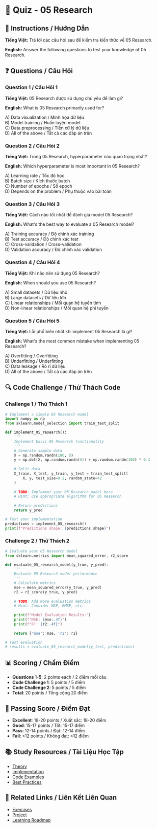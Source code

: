 # 🧠 Quiz - 05 Research

## 📝 Instructions / Hướng Dẫn

**Tiếng Việt:** Trả lời các câu hỏi sau để kiểm tra kiến thức về 05 Research.

**English:** Answer the following questions to test your knowledge of 05 Research.

## ❓ Questions / Câu Hỏi

### Question 1 / Câu Hỏi 1
**Tiếng Việt:** 05 Research được sử dụng chủ yếu để làm gì?

**English:** What is 05 Research primarily used for?

A) Data visualization / Minh họa dữ liệu  
B) Model training / Huấn luyện model  
C) Data preprocessing / Tiền xử lý dữ liệu  
D) All of the above / Tất cả các đáp án trên

### Question 2 / Câu Hỏi 2
**Tiếng Việt:** Trong 05 Research, hyperparameter nào quan trọng nhất?

**English:** Which hyperparameter is most important in 05 Research?

A) Learning rate / Tốc độ học  
B) Batch size / Kích thước batch  
C) Number of epochs / Số epoch  
D) Depends on the problem / Phụ thuộc vào bài toán

### Question 3 / Câu Hỏi 3
**Tiếng Việt:** Cách nào tốt nhất để đánh giá model 05 Research?

**English:** What's the best way to evaluate a 05 Research model?

A) Training accuracy / Độ chính xác training  
B) Test accuracy / Độ chính xác test  
C) Cross-validation / Cross-validation  
D) Validation accuracy / Độ chính xác validation

### Question 4 / Câu Hỏi 4
**Tiếng Việt:** Khi nào nên sử dụng 05 Research?

**English:** When should you use 05 Research?

A) Small datasets / Dữ liệu nhỏ  
B) Large datasets / Dữ liệu lớn  
C) Linear relationships / Mối quan hệ tuyến tính  
D) Non-linear relationships / Mối quan hệ phi tuyến

### Question 5 / Câu Hỏi 5
**Tiếng Việt:** Lỗi phổ biến nhất khi implement 05 Research là gì?

**English:** What's the most common mistake when implementing 05 Research?

A) Overfitting / Overfitting  
B) Underfitting / Underfitting  
C) Data leakage / Rò rỉ dữ liệu  
D) All of the above / Tất cả các đáp án trên

## 🔍 Code Challenge / Thử Thách Code

### Challenge 1 / Thử Thách 1
```python
# Implement a simple 05 Research model
import numpy as np
from sklearn.model_selection import train_test_split

def implement_05_research():
    '''
    Implement basic 05 Research functionality
    '''
    # Generate sample data
    X = np.random.randn(100, 5)
    y = np.dot(X, np.random.randn(5)) + np.random.randn(100) * 0.1
    
    # Split data
    X_train, X_test, y_train, y_test = train_test_split(
        X, y, test_size=0.2, random_state=42
    )
    
    # TODO: Implement your 05 Research model here
    # Hint: Use appropriate algorithm for 05 Research
    
    # Return predictions
    return y_pred

# Test your implementation
predictions = implement_05_research()
print(f"Predictions shape: {predictions.shape}")
```

### Challenge 2 / Thử Thách 2
```python
# Evaluate your 05 Research model
from sklearn.metrics import mean_squared_error, r2_score

def evaluate_05_research_model(y_true, y_pred):
    '''
    Evaluate 05 Research model performance
    '''
    # Calculate metrics
    mse = mean_squared_error(y_true, y_pred)
    r2 = r2_score(y_true, y_pred)
    
    # TODO: Add more evaluation metrics
    # Hint: Consider MAE, RMSE, etc.
    
    print(f"Model Evaluation Results:")
    print(f"MSE: {mse:.4f}")
    print(f"R²: {r2:.4f}")
    
    return {'mse': mse, 'r2': r2}

# Test evaluation
# results = evaluate_05_research_model(y_test, predictions)
```

## 📊 Scoring / Chấm Điểm

- **Questions 1-5**: 2 points each / 2 điểm mỗi câu
- **Code Challenge 1**: 5 points / 5 điểm
- **Code Challenge 2**: 5 points / 5 điểm
- **Total**: 20 points / Tổng cộng 20 điểm

## 🎯 Passing Score / Điểm Đạt

- **Excellent**: 18-20 points / Xuất sắc: 18-20 điểm
- **Good**: 15-17 points / Tốt: 15-17 điểm  
- **Pass**: 12-14 points / Đạt: 12-14 điểm
- **Fail**: <12 points / Không đạt: <12 điểm

## 📚 Study Resources / Tài Liệu Học Tập

- [Theory](./THEORY_05_research.md)
- [Implementation](./IMPLEMENTATION_05_research.md)
- [Code Examples](./CODE_EXAMPLES_05_research.md)
- [Best Practices](./BEST_PRACTICES_05_research.md)

## 🔗 Related Links / Liên Kết Liên Quan

- [Exercises](./EXERCISES_05_research.md)
- [Project](./PROJECT_05_research.md)
- [Learning Roadmap](./LEARNING_ROADMAP_05_research.md)

